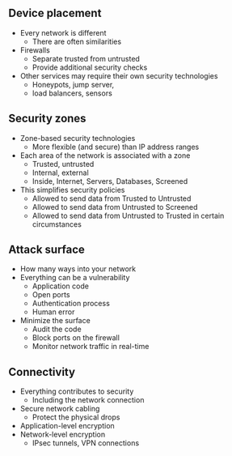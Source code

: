 ## Device placement
- Every network is different
	- There are often similarities
- Firewalls
	- Separate trusted from untrusted
	- Provide additional security checks
- Other services may require their own security technologies
	- Honeypots, jump server,
	- load balancers, sensors
## Security zones
- Zone-based security technologies
	- More flexible (and secure) than IP address ranges
- Each area of the network is associated with a zone
	- Trusted, untrusted
	- Internal, external
	- Inside, Internet, Servers, Databases, Screened
- This simplifies security policies
	- Allowed to send data from Trusted to Untrusted
	- Allowed to send data from Untrusted to Screened
	- Allowed to send data from Untrusted to Trusted in certain circumstances
## Attack surface
- How many ways into your network
- Everything can be a vulnerability
	- Application code
	- Open ports
	- Authentication process
	- Human error
- Minimize the surface
	- Audit the code
	- Block ports on the firewall
	- Monitor network traffic in real-time
## Connectivity
- Everything contributes to security
	- Including the network connection
- Secure network cabling
	- Protect the physical drops
- Application-level encryption
- Network-level encryption
	- IPsec tunnels, VPN connections
